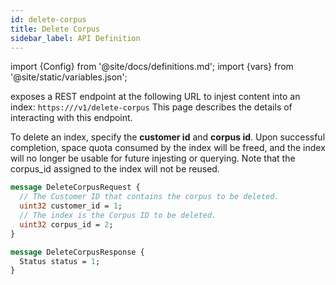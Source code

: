 ```yaml
---
id: delete-corpus
title: Delete Corpus
sidebar_label: API Definition
---
```


import {Config} from '@site/docs/definitions.md';
import {vars} from '@site/static/variables.json';

<Config v="names.product"/> exposes a REST endpoint at the following URL
to injest content into an index:
<code>https://<Config v="domains.rest.admin"/>/v1/delete-corpus</code>
This page describes the details of interacting with this endpoint.

To delete an index, specify the **customer id** and **corpus id**. Upon
successful completion, space quota consumed by the index will be freed,
and the index will no longer be usable for future injesting or querying.
Note that the corpus_id assigned to the index will not be reused.

```protobuf
message DeleteCorpusRequest {
  // The Customer ID that contains the corpus to be deleted.
  uint32 customer_id = 1;
  // The index is the Corpus ID to be deleted.
  uint32 corpus_id = 2;
}

message DeleteCorpusResponse {
  Status status = 1;
}
```
